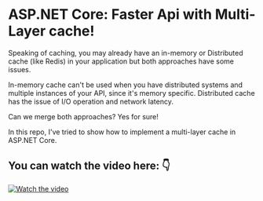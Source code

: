 # ASP.NET Core: Faster Api with Multi-Layer cache!

Speaking of caching, you may already have an in-memory or Distributed cache (like Redis) in your application but both approaches have some issues.

In-memory cache can't be used when you have distributed systems and multiple instances of your API, since it's memory specific.
Distributed cache has the issue of I/O operation and network latency.

Can we merge both approaches? Yes for sure!

In this repo, I've tried to show how to implement a multi-layer cache in ASP.NET Core.

## You can watch the video here: 👇
[![Watch the video](https://img.youtube.com/vi/Au94GcJDBxM/hqdefault.jpg)](https://youtu.be/Au94GcJDBxM)
